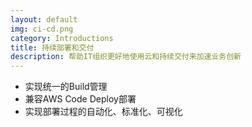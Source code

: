 ```yaml
---
layout: default
img: ci-cd.png
category: Introductions
title: 持续部署和交付
description: 帮助IT组织更好地使用云和持续交付来加速业务创新
---
```


 * 实现统一的Build管理
 * 兼容AWS Code Deploy部署
 * 实现部署过程的自动化、标准化、可视化